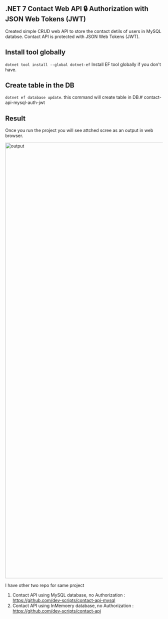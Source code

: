 ## .NET 7 Contact Web API 🔒 Authorization with JSON Web Tokens (JWT)

Created simple CRUD web API to store the contact detils of users in MySQL databse. Contact API is protected with JSON Web Tokens (JWT).
## Install tool globally
`dotnet tool install --global dotnet-ef` Install EF tool globally if you don't have.  

## Create table in the DB
`dotnet ef database update`. this command will create table in DB.# contact-api-mysql-auth-jwt

## Result
Once you run the project you will see attched scree as an output in web browser.

<img width="1394" alt="output" src="https://github.com/dev-scripts/contact-api-mysql-auth-jwt/assets/9651702/fbebdb88-ed0e-4574-9601-31dc1c46cd3d">

I have other two repo for same project

1. Contact API using MySQL database, no Authorization : https://github.com/dev-scripts/contact-api-mysql
2. Contact API using InMemoery database, no Authorization : https://github.com/dev-scripts/contact-api
